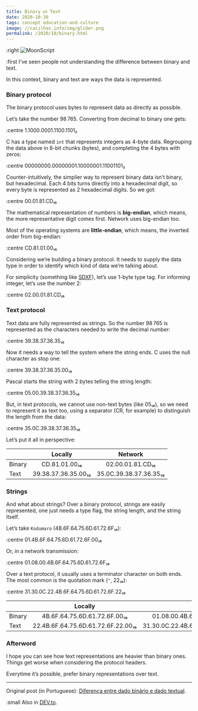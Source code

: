 ```yaml
---
title: Binary 𝑣𝑠 Text
date: 2020-10-30
tags: concept education-and-culture
image: //cacilhas.info/img/glider.png
permalink: /2020/10/binary.html
---
```

[image]: {{{image}}}
[Diferença entre dado binário e dado textual]: https://kodumaro.cacilhas.info/2017/06/binario-texto.html
[DEV.to]: https://dev.to/cacilhas/binary-vs-text-2blo
[SDXF]: http://www.pinpi.com/en/SDXF_2.htm

:right ![MoonScript][image]

:first I’ve seen people not understanding the difference between binary and
text.

In this context, binary and text are ways the data is represented.

### Binary protocol

The binary protocol uses bytes to represent data as directly as possible.

Let’s take the number 98&#8239;765. Converting from decimal to binary one gets:

:centre 1.1000.0001.1100.1101₂

C has a type named `int` that represents integers as 4-byte data. Regrouping the
data above in 8-bit chunks (bytes), and completing the 4 bytes with zeros:

:centre 00000000.00000001.10000001.11001101₂

Counter-intuitively, the simplier way to represent binary data isn’t binary,
but hexadecimal. Each 4 bits turns directly into a hexadecimal digit, so every
byte is represented as 2 hexadecimal digits. So we got:

:centre 00.01.81.CD₁₆

The mathematical representation of numbers is **big-endian**, which means, the
more representative digit comes first. Network uses big-endian too.

Most of the operating systems are **little-endian**, which means, the inverted
order from big-endian:

:centre CD.81.01.00₁₆

Considering we’re building a binary protocol. It needs to supply the data type
in order to identify which kind of data we’re talking about.

For simplicity (something like [SDXF][]), let’s use 1-byte type tag. For
informing integer, let’s use the number 2:

:centre 02.00.01.81.CD₁₆

### Text protocol

Text data are fully represented as strings. So the number 98&#8239;765 is
represented as the characters needed to write the decimal number:

:centre 39.38.37.36.35₁₆

Now it needs a way to tell the system where the string ends. C uses the null
character as stop one:

:centre 39.38.37.36.35.00₁₆

Pascal starts the string with 2 bytes telling the string length:

:centre 05.00.39.38.37.36.35₁₆

But, in text protocols, we cannot use non-text bytes (like 05₁₆), so we need to
represent it as text too, using a separator (CR, for example) to distinguish the
length from the data:

:centre 35.0C.39.38.37.36.35₁₆

Let’s put it all in perspective:

|      | Locally             | Network                |
|------|:-------------------:|:----------------------:|
|Binary|    CD.81.01.00₁₆    |    02.00.01.81.CD₁₆    |
|Text  | 39.38.37.36.35.00₁₆ | 35.0C.39.38.37.36.35₁₆ |

### Strings

And what about strings? Over a binary protocol, strings are easily represented,
one just needs a type flag, the string length, and the string itself.

Let’s take `Kodumaro` (4B.6F.64.75.6D.61.72.6F₁₆):

:centre 01.4B.6F.64.75.6D.61.72.6F.00₁₆

Or, in a network transmission:

:centre 01.08.00.4B.6F.64.75.6D.61.72.6F₁₆

Over a text protocol, it usually uses a terminator character on both ends. The
most common is the quotation mark (`"`, 22₁₆):

:centre 31.30.0C.22.4B.6F.64.75.6D.61.72.6F.22₁₆

|      | Locally                          | Network                                |
|------|:--------------------------------:|:--------------------------------------:|
|Binary|  4B.6F.64.75.6D.61.72.6F.00₁₆    |   01.08.00.4B.6F.64.75.6D.61.72.6F₁₆   |
|Text  |22.4B.6F.64.75.6D.61.72.6F.22.00₁₆|31.30.0C.22.4B.6F.64.75.6D.61.72.6F.22₁₆|

### Afterword

I hope you can see how text representations are heavier than binary ones. Things
get worse when considering the protocol headers.

Everytime it’s possible, prefer binary representations over text.

-----

Original post (in Portuguese):
[Diferença entre dado binário e dado textual][].

:small Also in [DEV.to][].
